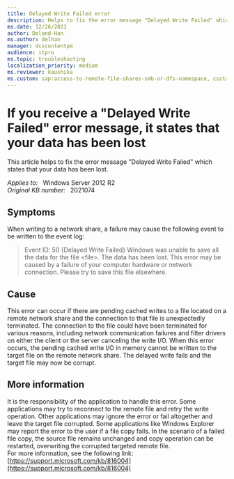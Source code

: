 ```yaml
---
title: Delayed Write Failed error
description: Helps to fix the error message "Delayed Write Failed" which states that your data has been lost.
ms.date: 12/26/2023
author: Deland-Han
ms.author: delhan
manager: dcscontentpm
audience: itpro
ms.topic: troubleshooting
localization_priority: medium
ms.reviewer: kaushika
ms.custom: sap:access-to-remote-file-shares-smb-or-dfs-namespace, csstroubleshoot
---
```

# If you receive a "Delayed Write Failed" error message, it states that your data has been lost

This article helps to fix the error message "Delayed Write Failed" which states that your data has been lost.

_Applies to:_ &nbsp; Windows Server 2012 R2  
_Original KB number:_ &nbsp; 2021074

## Symptoms

When writing to a network share, a failure may cause the following event to be written to the event log:  
>Event ID: 50 {Delayed Write Failed} Windows was unable to save all the data for the file \<file>. The data has been lost. This error may be caused by a failure of your computer hardware or network connection. Please try to save this file elsewhere.  

## Cause

This error can occur if there are pending cached writes to a file located on a remote network share and the connection to that file is unexpectedly terminated.  The connection to the file could have been terminated for various reasons, including network communication failures and filter drivers on either the client or the server canceling the write I/O.  When this error occurs, the pending cached write I/O in memory cannot be written to the target file on the remote network share.  The delayed write fails and the target file may now be corrupt.  

## More information

It is the responsibility of the application to handle this error.  Some applications may try to reconnect to the remote file and retry the write operation.  Other applications may ignore the error or fail altogether and leave the target file corrupted. Some applications like Windows Explorer may report the error to the user if a file copy fails.  In the scenario of a failed file copy, the source file remains unchanged and copy operation can be restarted, overwriting the corrupted targeted remote file.  
For more information, see the following link:  
[https://support.microsoft.com/kb/816004](https://support.microsoft.com/kb/816004)
